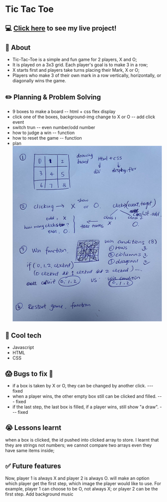 # Tic Tac Toe

##  :computer: [Click here](https://goodhua2018.github.io/Tic-Tac-Toe/) to see my live project!

## :page_facing_up: About
- Tic-Tac-Toe is a simple and fun game for 2 players, X and O;
- It is played on a 3x3 grid. Each player's goal is to make 3 in a row;
- X starts first and players take turns placing their Mark, X or O;
- Players who make 3 of their own mark in a row vertically, horizontally, or diagonally wins the game.


## :pencil2: Planning & Problem Solving
- 9 boxes to make a board -- html + css flex display
- click one of the boxes, background-img change to X or O -- add click event
- switch trun -- even number/odd number
- how to judge a win -- function 
- how to reset the game -- function 
- plan
![flow and subroutines](./images/flow.jpg)


## :rocket: Cool tech
- Javascript
- HTML
- CSS


## :scream: Bugs to fix :poop:
- if a box is taken by X or O, they can be changed by another click. ---fixed
- when a player wins, the other empty box still can be clicked and filled. --- fixed
- if the last step, the last box is filled, if a player wins, still show "a draw". --- fixed

## :sob: Lessons learnt
when a box is clicked, the id pushed into clicked array to store. I learnt that they are strings not numbers;
we cannot compare two arrays even they have same items inside;

## :white_check_mark: Future features
Now, player 1 is always X and player 2 is always O. will make an option which player get the first step, which image the player would like to use. For example, player 1 can choose to be O, not always X; or player 2 can be the first step. 
Add background music

